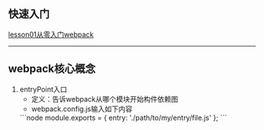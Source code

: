 ## 快速入门

[lesson01从零入门webpack](https://github.com/littleboyck/webpack-tutorial/tree/master/webpack-lesson01)

***

## webpack核心概念
1. entryPoint入口
   * 定义：告诉webpack从哪个模块开始构件依赖图
   * webpack.config.js输入如下内容
   <div >
   </div>
   ```node  
    module.exports = {
        entry: './path/to/my/entry/file.js'
    };
    ```